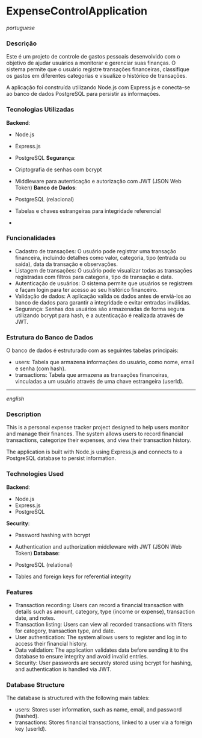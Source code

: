 # ExpenseControlApplication

*portuguese*

### Descrição
Este é um projeto de controle de gastos pessoais desenvolvido com o objetivo de ajudar usuários a monitorar e gerenciar suas finanças. O sistema permite que o usuário registre transações financeiras, classifique os gastos em diferentes categorias e visualize o histórico de transações.

A aplicação foi construída utilizando Node.js com Express.js e conecta-se ao banco de dados PostgreSQL para persistir as informações.

### Tecnologias Utilizadas
**Backend**:

- Node.js
- Express.js
- PostgreSQL
**Segurança**:

- Criptografia de senhas com bcrypt
- Middleware para autenticação e autorização com JWT (JSON Web Token)
**Banco de Dados**:

- PostgreSQL (relacional)
- Tabelas e chaves estrangeiras para integridade referencial
- 
### Funcionalidades
- Cadastro de transações: O usuário pode registrar uma transação financeira, incluindo detalhes como valor, categoria, tipo (entrada ou saída), data da transação e observações.
- Listagem de transações: O usuário pode visualizar todas as transações registradas com filtros para categoria, tipo de transação e data.
- Autenticação de usuários: O sistema permite que usuários se registrem e façam login para ter acesso ao seu histórico financeiro.
- Validação de dados: A aplicação valida os dados antes de enviá-los ao banco de dados para garantir a integridade e evitar entradas inválidas.
- Segurança: Senhas dos usuários são armazenadas de forma segura utilizando bcrypt para hash, e a autenticação é realizada através de JWT.

### Estrutura do Banco de Dados
O banco de dados é estruturado com as seguintes tabelas principais:

- users: Tabela que armazena informações do usuário, como nome, email e senha (com hash).
- transactions: Tabela que armazena as transações financeiras, vinculadas a um usuário através de uma chave estrangeira (userId).

---
*english*

### Description
This is a personal expense tracker project designed to help users monitor and manage their finances. The system allows users to record financial transactions, categorize their expenses, and view their transaction history.

The application is built with Node.js using Express.js and connects to a PostgreSQL database to persist information.

### Technologies Used
**Backend**:

- Node.js
- Express.js
- PostgreSQL

**Security**:

- Password hashing with bcrypt
- Authentication and authorization middleware with JWT (JSON Web Token)
**Database**:

- PostgreSQL (relational)
- Tables and foreign keys for referential integrity
### Features
- Transaction recording: Users can record a financial transaction with details such as amount, category, type (income or expense), transaction date, and notes.
- Transaction listing: Users can view all recorded transactions with filters for category, transaction type, and date.
- User authentication: The system allows users to register and log in to access their financial history.
- Data validation: The application validates data before sending it to the database to ensure integrity and avoid invalid entries.
- Security: User passwords are securely stored using bcrypt for hashing, and authentication is handled via JWT.
### Database Structure
The database is structured with the following main tables:

- users: Stores user information, such as name, email, and password (hashed).
- transactions: Stores financial transactions, linked to a user via a foreign key (userId).